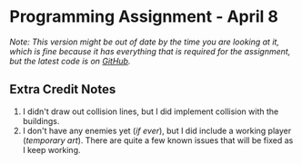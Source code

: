 # Programming Assignment - April 8

_Note: This version might be out of date by the time you are looking at it, which is fine because it has everything that is required for the assignment, but the latest code is on [GitHub](https://github.com/Vynlar/FlightOfTheFelons)._

## Extra Credit Notes
1. I didn't draw out collision lines, but I did implement collision with the buildings.
2. I don't have any enemies yet (_if ever_), but I did include a working player (_temporary art_). There are quite a few known issues that will be fixed as I keep working.

